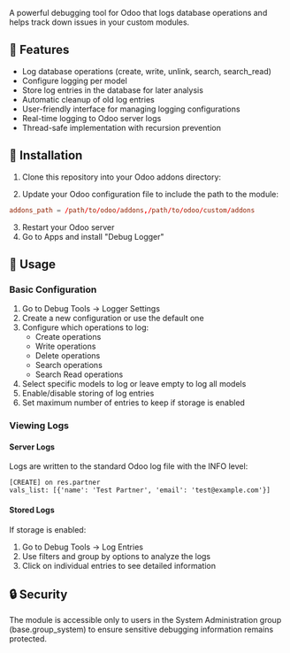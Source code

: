 A powerful debugging tool for Odoo that logs database operations and helps track down issues in your custom modules.

## 🚀 Features

- Log database operations (create, write, unlink, search, search_read)
- Configure logging per model
- Store log entries in the database for later analysis
- Automatic cleanup of old log entries
- User-friendly interface for managing logging configurations
- Real-time logging to Odoo server logs
- Thread-safe implementation with recursion prevention

## 🔧 Installation

1. Clone this repository into your Odoo addons directory:

2. Update your Odoo configuration file to include the path to the module:
```conf
addons_path = /path/to/odoo/addons,/path/to/odoo/custom/addons
```

3. Restart your Odoo server
4. Go to Apps and install "Debug Logger"

## 🎯 Usage

### Basic Configuration

1. Go to Debug Tools → Logger Settings
2. Create a new configuration or use the default one
3. Configure which operations to log:
   - Create operations
   - Write operations
   - Delete operations
   - Search operations
   - Search Read operations
4. Select specific models to log or leave empty to log all models
5. Enable/disable storing of log entries
6. Set maximum number of entries to keep if storage is enabled

### Viewing Logs

#### Server Logs
Logs are written to the standard Odoo log file with the INFO level:
```
[CREATE] on res.partner
vals_list: [{'name': 'Test Partner', 'email': 'test@example.com'}]
```

#### Stored Logs
If storage is enabled:
1. Go to Debug Tools → Log Entries
2. Use filters and group by options to analyze the logs
3. Click on individual entries to see detailed information


## 🔒 Security

The module is accessible only to users in the System Administration group (base.group_system) to ensure sensitive debugging information remains protected.